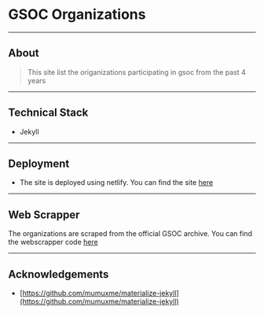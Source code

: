 # GSOC Organizations

----
## About

> This site list the origanizations participating in gsoc from the past 4 years

----
## Technical Stack

- Jekyll

----
## Deployment

- The site is deployed using netlify. You can find the site [here](https://gsoc-organizations.netlify.com/)


----
## Web Scrapper

The organizations are scraped from the official GSOC archive. You can find the webscrapper code [here](https://github.com/nishantwrp/gsoc-organizations-scrapper)

----
## Acknowledgements

- [https://github.com/mumuxme/materialize-jekyll](https://github.com/mumuxme/materialize-jekyll)

